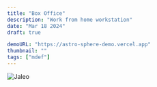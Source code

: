 ```yaml
---
title: "Box Office"
description: "Work from home workstation"
date: "Mar 18 2024"
draft: true

demoURL: "https://astro-sphere-demo.vercel.app"
thumbnail: ""
tags: ["mdef"]
---
```


![Jaleo](/astro-sphere.jpg)

